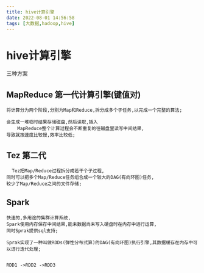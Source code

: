 ```yaml
---
title: hive计算引擎
date: 2022-08-01 14:56:58
tags: [大数据,hadoop,hive]
---
```

# hive计算引擎

三种方案

## MapReduce 第一代计算引擎(键值对)

```
将计算分为两个阶段,分别为Map和Reduce,拆分成多个子任务,以完成一个完整的算法;

会生成一堆临时结果存储磁盘,然后读取,插入
    MapReduce整个计算过程会不断重复的往磁盘里读写中间结果,
导致就按速度比较慢,效率比较低;

```
<!--more-->
## Tez  第二代
```
  Tez把Map/Reduce过程拆分成若干个子过程,
同时可以把多个Map/Reduce任务组合成一个较大的DAG(有向环图)任务,
较少了Map/Reduce之间的文件存储;
```


## Spark

```
快速的,多用途的集群计算系统,
Spark使用内存保存中间结果,能未数据尚未写入硬盘时在内存中进行运算,
同时Sprak提供sql支持;

Sprak实现了一种叫做RDDs(弹性分布式算)的DAG(有向环图)执行引擎,其数据缓存在内存中可以进行迭代处理;


RDD1 ->RDD2 ->RDD3
```

